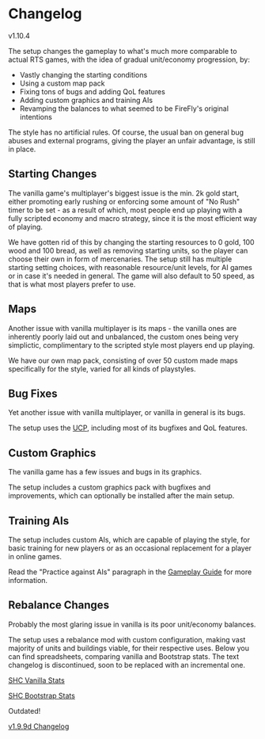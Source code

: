 # Changelog

v1.10.4

The setup changes the gameplay to what's much more comparable to actual RTS games, with the idea of gradual unit/economy progression, by:
- Vastly changing the starting conditions
- Using a custom map pack
- Fixing tons of bugs and adding QoL features
- Adding custom graphics and training AIs
- Revamping the balances to what seemed to be FireFly's original intentions

The style has no artificial rules.
Of course, the usual ban on general bug abuses and external programs, giving the player an unfair advantage, is still in place.

## Starting Changes
The vanilla game's multiplayer's biggest issue is the min. 2k gold start, either promoting early rushing or enforcing some amount of "No Rush" timer to be set - as a result of which, most people end up playing with a fully scripted economy and macro strategy, since it is the most efficient way of playing.

We have gotten rid of this by changing the starting resources to 0 gold, 100 wood and 100 bread, as well as removing starting units, so the player can choose their own in form of mercenaries.
The setup still has multiple starting setting choices, with reasonable resource/unit levels, for AI games or in case it's needed in general.
The game will also default to 50 speed, as that is what most players prefer to use.

## Maps
Another issue with vanilla multiplayer is its maps - the vanilla ones are inherently poorly laid out and unbalanced, the custom ones being very simplictic, complimentary to the scripted style most players end up playing.

We have our own map pack, consisting of over 50 custom made maps specifically for the style, varied for all kinds of playstyles.

## Bug Fixes
Yet another issue with vanilla multiplayer, or vanilla in general is its bugs.

The setup uses the [UCP](https://unofficialcrusaderpatch.github.io/), including most of its bugfixes and QoL features.

## Custom Graphics
The vanilla game has a few issues and bugs in its graphics.

The setup includes a custom graphics pack with bugfixes and improvements, which can optionally be installed after the main setup.

## Training AIs
The setup includes custom AIs, which are capable of playing the style, for basic training for new players or as an occasional replacement for a player in online games.

Read the "Practice against AIs" paragraph in the [Gameplay Guide](https://github.com/Krarilotus/BootstrapMultiplayerSetup/blob/main/bootstrapGameplayGuide.md) for more information.

## Rebalance Changes
Probably the most glaring issue in vanilla is its poor unit/economy balances.

The setup uses a rebalance mod with custom configuration, making vast majority of units and buildings viable, for their respective uses.
Below you can find spreadsheets, comparing vanilla and Bootstrap stats.
The text changelog is discontinued, soon to be replaced with an incremental one.

[SHC Vanilla Stats](https://docs.google.com/spreadsheets/d/1PdMwVbIfu8c2ebszkSiqlALeZ0YWL_1nHp9TEU10r48/edit?usp=sharing)

[SHC Bootstrap Stats](https://docs.google.com/spreadsheets/d/1sO1c6lcdb_25jUxy2ILwsm8F2xw8WAME65dGqoZ4vHg/edit?usp=sharing)

Outdated!

[v1.9.9d Changelog](https://github.com/Krarilotus/BootstrapMultiplayerSetup/blob/main/bootstrapChangelog-1.9.9d.md)

